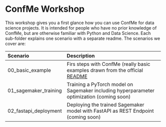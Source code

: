 # ConfMe Workshop
This workshop gives you a first glance how you can use ConfMe for data science projects. It is intended for people who have no prior knowledge of ConfMe, but are otherwise familiar with Python and Data Science. Each sub-folder explains one scenario with a separate readme. The scenarios we cover are:

| Scenario              | Description                                                                                                           |
|:----------------------|:----------------------------------------------------------------------------------------------------------------------|
| 00_basic_example      | Firs steps with ConfMe (really basic examples drawn from the official [README](https://github.com/iwanbolzern/ConfMe) |
| 01_sagemaker_training | Training a PyTorch model on Sagemaker including hyperparameter optimization (coming soon)                             |
| 02_fastapi_deployment | Deploying the trained Sagemaker model with FastAPI as REST Endpoint (coming soon)                                     |
